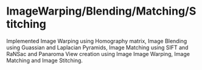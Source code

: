 # ImageWarping/Blending/Matching/Stitching

Implemented Image Warping using Homography matrix, Image Blending using Guassian and Laplacian Pyramids, Image Matching using SIFT and RaNSac and Panaroma View creation using Image Image Warping, Image Matching and Image Stitching.
